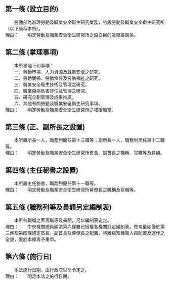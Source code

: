 第一條 (設立目的)
-----------------
　　勞動部為辦理勞動及職業安全衛生研究業務，特設勞動及職業安全衛生研究所（以下簡稱本所）。  
理由：　　明定勞動及職業安全衛生研究所之設立目的及隸屬關係。

第二條 (掌理事項)
-----------------
　　本所掌理下列事項：  
　　一、勞動市場、人力資源及就業安全之研究。  
　　二、勞動關係、勞動條件及勞動福祉之研究。  
　　三、職業安全衛生技術及管理之研究。  
　　四、職業傷病危害評估及管理之研究。  
　　五、研究企劃管理及成果推廣。  
　　六、其他有關勞動及職業安全衛生研究事項。  
理由：　　明定勞動及職業安全衛生研究所之權限職掌。

第三條 (正、副所長之設置)
-------------------------
　　本所置所長一人，職務列簡任第十三職等；副所長一人，職務列簡任第十二職等。  
理由：　　明定勞動及職業安全衛生研究所首長、副首長之職稱、官職等及員額。

第四條 (主任秘書之設置)
-----------------------
　　本所置主任秘書，職務列簡任第十一職等。  
理由：　　明定勞動及職業安全衛生研究所幕僚長之職稱及官職等。

第五條 (職務列等及員額另定編制表)
---------------------------------
　　本所各職稱之官等職等及員額，另以編制表定之。  
理由：　　中央機關總員額法第六條雖已授權各機關訂定編制表，惟考量如僅於第三條及第四條規定首長、副首長及幕僚長之配置，將難窺知機關人員配置及運作之全貌，爰於本條再予重申。

第六條 (施行日)
---------------
　　本法施行日期，由行政院以命令定之。  
理由：　　明定本法之施行日期。